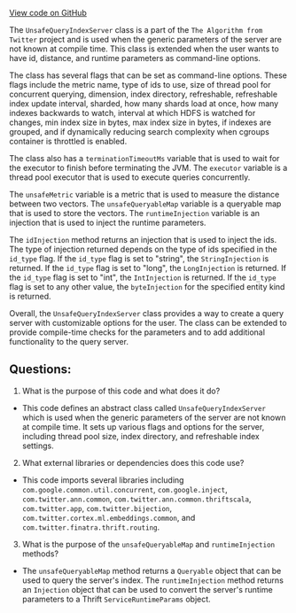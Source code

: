 [View code on GitHub](https://github.com/misbahsy/the-algorithm/ann/src/main/scala/com/twitter/ann/service/query_server/common/UnsafeQueryIndexServer.scala)

The `UnsafeQueryIndexServer` class is a part of the `The Algorithm from Twitter` project and is used when the generic parameters of the server are not known at compile time. This class is extended when the user wants to have id, distance, and runtime parameters as command-line options. 

The class has several flags that can be set as command-line options. These flags include the metric name, type of ids to use, size of thread pool for concurrent querying, dimension, index directory, refreshable, refreshable index update interval, sharded, how many shards load at once, how many indexes backwards to watch, interval at which HDFS is watched for changes, min index size in bytes, max index size in bytes, if indexes are grouped, and if dynamically reducing search complexity when cgroups container is throttled is enabled. 

The class also has a `terminationTimeoutMs` variable that is used to wait for the executor to finish before terminating the JVM. The `executor` variable is a thread pool executor that is used to execute queries concurrently. 

The `unsafeMetric` variable is a metric that is used to measure the distance between two vectors. The `unsafeQueryableMap` variable is a queryable map that is used to store the vectors. The `runtimeInjection` variable is an injection that is used to inject the runtime parameters. 

The `idInjection` method returns an injection that is used to inject the ids. The type of injection returned depends on the type of ids specified in the `id_type` flag. If the `id_type` flag is set to "string", the `StringInjection` is returned. If the `id_type` flag is set to "long", the `LongInjection` is returned. If the `id_type` flag is set to "int", the `IntInjection` is returned. If the `id_type` flag is set to any other value, the `byteInjection` for the specified entity kind is returned. 

Overall, the `UnsafeQueryIndexServer` class provides a way to create a query server with customizable options for the user. The class can be extended to provide compile-time checks for the parameters and to add additional functionality to the query server.
## Questions: 
 1. What is the purpose of this code and what does it do?
- This code defines an abstract class called `UnsafeQueryIndexServer` which is used when the generic parameters of the server are not known at compile time. It sets up various flags and options for the server, including thread pool size, index directory, and refreshable index settings.

2. What external libraries or dependencies does this code use?
- This code imports several libraries including `com.google.common.util.concurrent`, `com.google.inject`, `com.twitter.ann.common`, `com.twitter.ann.common.thriftscala`, `com.twitter.app`, `com.twitter.bijection`, `com.twitter.cortex.ml.embeddings.common`, and `com.twitter.finatra.thrift.routing`.

3. What is the purpose of the `unsafeQueryableMap` and `runtimeInjection` methods?
- The `unsafeQueryableMap` method returns a `Queryable` object that can be used to query the server's index. The `runtimeInjection` method returns an `Injection` object that can be used to convert the server's runtime parameters to a Thrift `ServiceRuntimeParams` object.